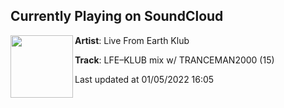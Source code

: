 ## Currently Playing on SoundCloud

[<img align="left" width="100" src="https://i1.sndcdn.com/artworks-000646136521-rjsr09-t500x500.jpg">](https://soundcloud.com/livefromearth/lfeklub-podcast-tranceman2000-15)

**Artist**: Live From Earth Klub 

**Track**: LFE–KLUB mix w/ TRANCEMAN2000 (15)

Last updated at 01/05/2022 16:05
